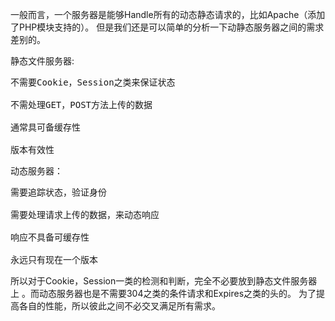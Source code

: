 一般而言，一个服务器是能够Handle所有的动态静态请求的，比如Apache（添加了PHP模块支持的）。
但是我们还是可以简单的分析一下动静态服务器之间的需求差别的。 

静态文件服务器: 
<pre>
不需要Cookie，Session之类来保证状态

不需处理GET，POST方法上传的数据

通常具可备缓存性

版本有效性
</pre>


动态服务器： 
<pre>
需要追踪状态，验证身份

需要处理请求上传的数据，来动态响应

响应不具备可缓存性

永远只有现在一个版本
</pre>

所以对于Cookie，Session一类的检测和判断，完全不必要放到静态文件服务器上
。而动态服务器也是不需要304之类的条件请求和Expires之类的头的。
为了提高各自的性能，所以彼此之间不必交叉满足所有需求。
